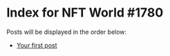 # Index for NFT World #1780
Posts will be displayed in the order below:

- [Your first post](./001-first.md)

